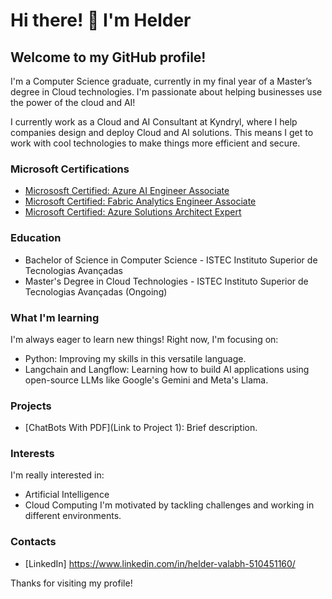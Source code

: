 # Hi there! 👋 I'm Helder 

## Welcome to my GitHub profile!

I'm a Computer Science graduate, currently in my final year of a Master’s degree in Cloud technologies. I'm passionate about helping businesses use the power of the cloud and AI!

I currently work as a Cloud and AI Consultant at Kyndryl, where I help companies design and deploy Cloud and AI solutions. This means I get to work with cool technologies to make things more efficient and secure. 

### Microsoft Certifications

* [Micrososft Certified: Azure AI Engineer Associate](https://learn.microsoft.com/api/credentials/share/en-gb/HelderValabh-3473/E70BA668A03A19A4?sharingId=503F02E0654FA220)
* [Microsoft Certified: Fabric Analytics Engineer Associate](https://learn.microsoft.com/api/credentials/share/en-gb/HelderValabh-3473/FA3B6889EC4FB4D5?sharingId=503F02E0654FA220)
* [Microsoft Certified: Azure Solutions Architect Expert](https://learn.microsoft.com/api/credentials/share/en-gb/HelderValabh-3473/40BF04F51D0B0201?sharingId=503F02E0654FA220)


### Education

* Bachelor of Science in Computer Science - ISTEC Instituto Superior de Tecnologias Avançadas
* Master's Degree in Cloud Technologies - ISTEC Instituto Superior de Tecnologias Avançadas (Ongoing)

### What I'm learning

I'm always eager to learn new things! Right now, I'm focusing on:

* Python: Improving my skills in this versatile language.
* Langchain and Langflow: Learning how to build AI applications using open-source LLMs like Google's Gemini and Meta's Llama.

### Projects

* [ChatBots With PDF](Link to Project 1): Brief description.


### Interests

I'm really interested in:

* Artificial Intelligence
* Cloud Computing
I'm motivated by tackling challenges and working in different environments.

### Contacts

* [LinkedIn] https://www.linkedin.com/in/helder-valabh-510451160/


Thanks for visiting my profile!
